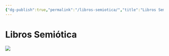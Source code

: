 ```yaml
---
{"dg-publish":true,"permalink":"/libros-semiotica/","title":"Libros Semiótica","tags":["Referencia,"],"noteIcon":"","created":"2023-05-09T16:08:11.000-05:00","updated":"2023-05-02T10:54:33.000-05:00"}
---
```



# Libros Semiótica

![](https://i.imgur.com/R9ARO0Z.jpg)
